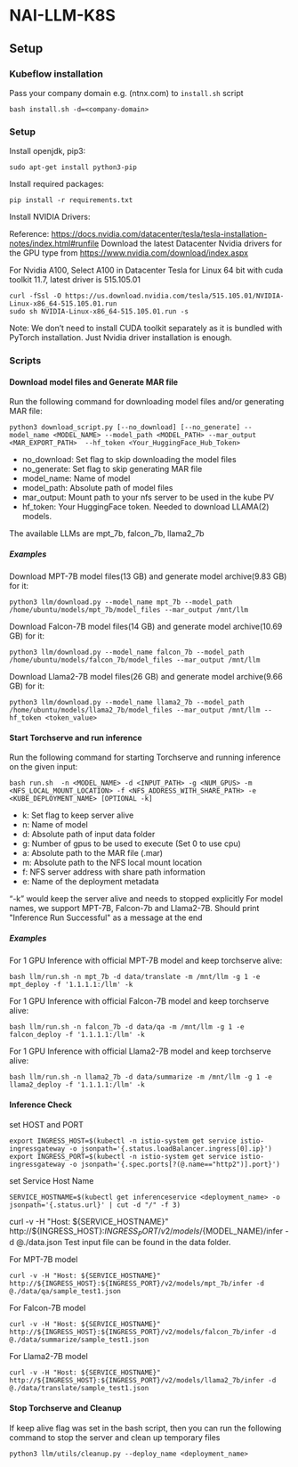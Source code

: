 # NAI-LLM-K8S

## Setup

### Kubeflow installation
Pass your company domain e.g. (ntnx.com) to `install.sh` script
```
bash install.sh -d=<company-domain>
```

### Setup

Install openjdk, pip3:
```
sudo apt-get install python3-pip
```

Install required packages:

```
pip install -r requirements.txt
```

Install NVIDIA Drivers:

Reference: https://docs.nvidia.com/datacenter/tesla/tesla-installation-notes/index.html#runfile
Download the latest Datacenter Nvidia drivers for the GPU type from  https://www.nvidia.com/download/index.aspx

For Nvidia A100, Select A100 in Datacenter Tesla for Linux 64 bit with cuda toolkit 11.7, latest driver is 515.105.01

```
curl -fSsl -O https://us.download.nvidia.com/tesla/515.105.01/NVIDIA-Linux-x86_64-515.105.01.run
sudo sh NVIDIA-Linux-x86_64-515.105.01.run -s
```

Note: We don’t need to install CUDA toolkit separately as it is bundled with PyTorch installation. Just Nvidia driver installation is enough. 


### Scripts

#### Download model files and Generate MAR file
Run the following command for downloading model files and/or generating MAR file: 
```
python3 download_script.py [--no_download] [--no_generate] --model_name <MODEL_NAME> --model_path <MODEL_PATH> --mar_output <MAR_EXPORT_PATH>  --hf_token <Your_HuggingFace_Hub_Token>
```
- no_download:      Set flag to skip downloading the model files
- no_generate:      Set flag to skip generating MAR file
- model_name:       Name of model
- model_path:       Absolute path of model files
- mar_output:       Mount path to your nfs server to be used in the kube PV
- hf_token:         Your HuggingFace token. Needed to download LLAMA(2) models.

The available LLMs are mpt_7b, falcon_7b, llama2_7b

##### Examples

Download MPT-7B model files(13 GB) and generate model archive(9.83 GB) for it:
```
python3 llm/download.py --model_name mpt_7b --model_path /home/ubuntu/models/mpt_7b/model_files --mar_output /mnt/llm
```
Download Falcon-7B model files(14 GB) and generate model archive(10.69 GB) for it:
```
python3 llm/download.py --model_name falcon_7b --model_path /home/ubuntu/models/falcon_7b/model_files --mar_output /mnt/llm
```
Download Llama2-7B model files(26 GB) and generate model archive(9.66 GB) for it:
```
python3 llm/download.py --model_name llama2_7b --model_path /home/ubuntu/models/llama2_7b/model_files --mar_output /mnt/llm --hf_token <token_value>
```

#### Start Torchserve and run inference

Run the following command for starting Torchserve and running inference on the given input:
```
bash run.sh  -n <MODEL_NAME> -d <INPUT_PATH> -g <NUM_GPUS> -m <NFS_LOCAL_MOUNT_LOCATION> -f <NFS_ADDRESS_WITH_SHARE_PATH> -e <KUBE_DEPLOYMENT_NAME> [OPTIONAL -k]
```
- k:    Set flag to keep server alive
- n:    Name of model
- d:    Absolute path of input data folder
- g:    Number of gpus to be used to execute (Set 0 to use cpu)
- a:    Absolute path to the MAR file (.mar)
- m:    Absolute path to the NFS local mount location
- f:    NFS server address with share path information
- e:    Name of the deployment metadata

“-k” would keep the server alive and needs to stopped explicitly
For model names, we support MPT-7B, Falcon-7b and Llama2-7B.
Should print "Inference Run Successful" as a message at the end

##### Examples

For 1 GPU Inference with official MPT-7B model and keep torchserve alive:
```
bash llm/run.sh -n mpt_7b -d data/translate -m /mnt/llm -g 1 -e mpt_deploy -f '1.1.1.1:/llm' -k
```
For 1 GPU Inference with official Falcon-7B model and keep torchserve alive:
```
bash llm/run.sh -n falcon_7b -d data/qa -m /mnt/llm -g 1 -e falcon_deploy -f '1.1.1.1:/llm' -k
```
For 1 GPU Inference with official Llama2-7B model and keep torchserve alive:
```
bash llm/run.sh -n llama2_7b -d data/summarize -m /mnt/llm -g 1 -e llama2_deploy -f '1.1.1.1:/llm' -k
```

#### Inference Check

set HOST and PORT
```
export INGRESS_HOST=$(kubectl -n istio-system get service istio-ingressgateway -o jsonpath='{.status.loadBalancer.ingress[0].ip}')
export INGRESS_PORT=$(kubectl -n istio-system get service istio-ingressgateway -o jsonpath='{.spec.ports[?(@.name=="http2")].port}')
```

set Service Host Name
```
SERVICE_HOSTNAME=$(kubectl get inferenceservice <deployment_name> -o jsonpath='{.status.url}' | cut -d "/" -f 3)
```

curl -v -H "Host: ${SERVICE_HOSTNAME}" http://${INGRESS_HOST}:${INGRESS_PORT}/v2/models/${MODEL_NAME}/infer -d @./data.json
Test input file can be found in the data folder.


For MPT-7B model
```
curl -v -H "Host: ${SERVICE_HOSTNAME}" http://${INGRESS_HOST}:${INGRESS_PORT}/v2/models/mpt_7b/infer -d @./data/qa/sample_test1.json
```
For Falcon-7B model
```
curl -v -H "Host: ${SERVICE_HOSTNAME}" http://${INGRESS_HOST}:${INGRESS_PORT}/v2/models/falcon_7b/infer -d @./data/summarize/sample_test1.json
```
For Llama2-7B model
```
curl -v -H "Host: ${SERVICE_HOSTNAME}" http://${INGRESS_HOST}:${INGRESS_PORT}/v2/models/llama2_7b/infer -d @./data/translate/sample_test1.json
```

#### Stop Torchserve and Cleanup

If keep alive flag was set in the bash script, then you can run the following command to stop the server and clean up temporary files
```
python3 llm/utils/cleanup.py --deploy_name <deployment_name>
```
